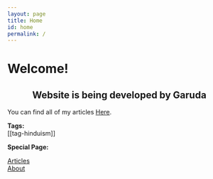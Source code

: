 ```yaml
---
layout: page
title: Home
id: home
permalink: /
---
```


# Welcome! 

<center><h2>Website is being developed by Garuda</h2></center>

You can find all of my articles  <a class="internal-link" href="/articles">Here</a>.

<strong>Tags:</strong><br>
[[tag-hinduism]]


<strong>Special Page:</strong><br>

<a class="internal-link" href="/articles">Articles</a><br>
<a class="internal-link" href="/about">About</a><br>

